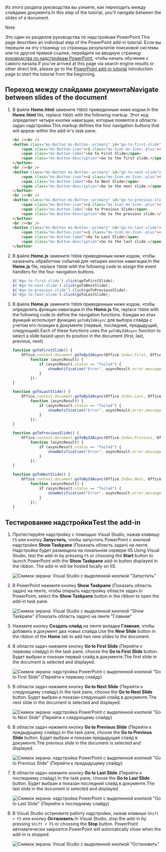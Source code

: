 <span data-ttu-id="a3c70-101">Из этого раздела руководства вы узнаете, как переходить между слайдами документа.</span><span class="sxs-lookup"><span data-stu-id="a3c70-101">In this step of the tutorial, you'll navigate between the slides of a document.</span></span>

> [!NOTE]
> <span data-ttu-id="a3c70-102">Это один из разделов руководства по надстройкам PowerPoint.</span><span class="sxs-lookup"><span data-stu-id="a3c70-102">This page describes an individual step of the PowerPoint add-in tutorial.</span></span> <span data-ttu-id="a3c70-103">Если вы перешли на эту страницу со страницы результатов поисковой системы или по другой прямой ссылке, перейдите на вводную страницу [руководства по надстройкам PowerPoint](../tutorials/powerpoint-tutorial.yml), чтобы начать обучение с самого начала.</span><span class="sxs-lookup"><span data-stu-id="a3c70-103">If you’ve arrived at this page via search engine results or other direct link, please go to the [PowerPoint add-in tutorial](../tutorials/powerpoint-tutorial.yml) introduction page to start the tutorial from the beginning.</span></span>

## <a name="navigate-between-slides-of-the-document"></a><span data-ttu-id="a3c70-104">Переход между слайдами документа</span><span class="sxs-lookup"><span data-stu-id="a3c70-104">Navigate between slides of the document</span></span>

1. <span data-ttu-id="a3c70-105">В файле **Home.html** замените `TODO5` приведенным ниже кодом.</span><span class="sxs-lookup"><span data-stu-id="a3c70-105">In the **Home.html** file, replace `TODO5` with the following markup.</span></span> <span data-ttu-id="a3c70-106">Этот код определяет четыре кнопки навигации, которые появятся в области задач надстройки.</span><span class="sxs-lookup"><span data-stu-id="a3c70-106">This markup defines the four navigation buttons that will appear within the add-in's task pane.</span></span>

    ```html
    <br /><br />
    <button class="ms-Button ms-Button--primary" id="go-to-first-slide">
        <span class="ms-Button-icon"><i class="ms-Icon ms-Icon--plus"></i></span>
        <span class="ms-Button-label">Go to First Slide</span>
        <span class="ms-Button-description">Go to the first slide.</span>
    </button>
    <br /><br />
    <button class="ms-Button ms-Button--primary" id="go-to-next-slide">
        <span class="ms-Button-icon"><i class="ms-Icon ms-Icon--plus"></i></span>
        <span class="ms-Button-label">Go to Next Slide</span>
        <span class="ms-Button-description">Go to the next slide.</span>
    </button>
    <br /><br />
    <button class="ms-Button ms-Button--primary" id="go-to-previous-slide">
        <span class="ms-Button-icon"><i class="ms-Icon ms-Icon--plus"></i></span>
        <span class="ms-Button-label">Go to Previous Slide</span>
        <span class="ms-Button-description">Go to the previous slide.</span>
    </button>
    <br /><br />
    <button class="ms-Button ms-Button--primary" id="go-to-last-slide">
        <span class="ms-Button-icon"><i class="ms-Icon ms-Icon--plus"></i></span>
        <span class="ms-Button-label">Go to Last Slide</span>
        <span class="ms-Button-description">Go to the last slide.</span>
    </button>
    ```

2. <span data-ttu-id="a3c70-107">В файле **Home.js** замените `TODO8` приведенным ниже кодом, чтобы назначить обработчик событий для четырех кнопок навигации.</span><span class="sxs-lookup"><span data-stu-id="a3c70-107">In the **Home.js** file, replace `TODO8` with the following code to assign the event handlers for the four navigation buttons.</span></span>

    ```js
    $('#go-to-first-slide').click(goToFirstSlide);
    $('#go-to-next-slide').click(goToNextSlide);
    $('#go-to-previous-slide').click(goToPreviousSlide);
    $('#go-to-last-slide').click(goToLastSlide);
    ```

3. <span data-ttu-id="a3c70-108">В файле **Home.js** замените `TODO9` приведенным ниже кодом, чтобы определить функции навигации.</span><span class="sxs-lookup"><span data-stu-id="a3c70-108">In the **Home.js** file, replace `TODO9` with the following code to define the navigation functions.</span></span> <span data-ttu-id="a3c70-109">Каждая из этих функций использует функцию `goToByIdAsync` для выбора слайда с учетом его позиции в документе (первый, последний, предыдущий, следующий).</span><span class="sxs-lookup"><span data-stu-id="a3c70-109">Each of these functions uses the `goToByIdAsync` function to select a slide based upon its position in the document (first, last, previous, next).</span></span>

    ```js
    function goToFirstSlide() {
        Office.context.document.goToByIdAsync(Office.Index.First, Office.GoToType.Index,
            function (asyncResult) {
                if (asyncResult.status == "failed") {
                    showNotification("Error", asyncResult.error.message);
                }
            });
    }

    function goToLastSlide() {
        Office.context.document.goToByIdAsync(Office.Index.Last, Office.GoToType.Index,
            function (asyncResult) {
                if (asyncResult.status == "failed") {
                    showNotification("Error", asyncResult.error.message);
                }
            });
    }

    function goToPreviousSlide() {
        Office.context.document.goToByIdAsync(Office.Index.Previous, Office.GoToType.Index,
            function (asyncResult) {
                if (asyncResult.status == "failed") {
                    showNotification("Error", asyncResult.error.message);
                }
            });
    }

    function goToNextSlide() {
        Office.context.document.goToByIdAsync(Office.Index.Next, Office.GoToType.Index,
            function (asyncResult) {
                if (asyncResult.status == "failed") {
                    showNotification("Error", asyncResult.error.message);
                }
            });
    }
    ```

## <a name="test-the-add-in"></a><span data-ttu-id="a3c70-110">Тестирование надстройки</span><span class="sxs-lookup"><span data-stu-id="a3c70-110">Test the add-in</span></span>

1. <span data-ttu-id="a3c70-p104">Протестируйте надстройку с помощью Visual Studio, нажав клавишу `F5` или кнопку **Запустить**, чтобы запустить PowerPoint с кнопкой надстройки **Show Taskpane** (Показать область задач) на ленте. Надстройка будет размещена на локальном сервере IIS.</span><span class="sxs-lookup"><span data-stu-id="a3c70-p104">Using Visual Studio, test the add-in by pressing `F5` or choosing the **Start** button to launch PowerPoint with the **Show Taskpane** add-in button displayed in the ribbon. The add-in will be hosted locally on IIS.</span></span>

    ![Снимок экрана: Visual Studio с выделенной кнопкой "Запустить"](../images/powerpoint-tutorial-start.png)

2. <span data-ttu-id="a3c70-114">В PowerPoint нажмите кнопку **Show Taskpane** (Показать область задач) на ленте, чтобы открыть надстройку области задач.</span><span class="sxs-lookup"><span data-stu-id="a3c70-114">In PowerPoint, select the **Show Taskpane** button in the ribbon to open the add-in task pane.</span></span>

    ![Снимок экрана: Visual Studio с выделенной кнопкой "Show Taskpane" (Показать область задач) на ленте "Главная"](../images/powerpoint-tutorial-show-taskpane-button.png)


3. <span data-ttu-id="a3c70-116">Нажмите кнопку **Создать слайд** на ленте вкладки **Главная**, чтобы добавить в документ два новых слайда.</span><span class="sxs-lookup"><span data-stu-id="a3c70-116">Use the **New Slide** button in the ribbon of the **Home** tab to add two new slides to the document.</span></span> 

4. <span data-ttu-id="a3c70-117">В области задач нажмите кнопку **Go to First Slide** (Перейти к первому слайду).</span><span class="sxs-lookup"><span data-stu-id="a3c70-117">In the task pane, choose the **Go to First Slide** button.</span></span> <span data-ttu-id="a3c70-118">Будет выбран и показан первый слайд в документе.</span><span class="sxs-lookup"><span data-stu-id="a3c70-118">The first slide in the document is selected and displayed.</span></span>

    ![Снимок экрана: надстройка PowerPoint с выделенной кнопкой "Go to First Slide" (Перейти к первому слайду)](../images/powerpoint-tutorial-go-to-first-slide.png)

5. <span data-ttu-id="a3c70-120">В области задач нажмите кнопку **Go to Next Slide** (Перейти к следующему слайду).</span><span class="sxs-lookup"><span data-stu-id="a3c70-120">In the task pane, choose the **Go to Next Slide** button.</span></span> <span data-ttu-id="a3c70-121">Будет выбран и показан следующий слайд в документе.</span><span class="sxs-lookup"><span data-stu-id="a3c70-121">The next slide in the document is selected and displayed.</span></span>

    ![Снимок экрана: надстройка PowerPoint с выделенной кнопкой "Go to Next Slide" (Перейти к следующему слайду)](../images/powerpoint-tutorial-go-to-next-slide.png)

6. <span data-ttu-id="a3c70-123">В области задач нажмите кнопку **Go to Previous Slide** (Перейти к предыдущему слайду).</span><span class="sxs-lookup"><span data-stu-id="a3c70-123">In the task pane, choose the **Go to Previous Slide** button.</span></span> <span data-ttu-id="a3c70-124">Будет выбран и показан предыдущий слайд в документе.</span><span class="sxs-lookup"><span data-stu-id="a3c70-124">The previous slide in the document is selected and displayed.</span></span>

    ![Снимок экрана: надстройка PowerPoint с выделенной кнопкой "Go to Previous Slide" (Перейти к предыдущему слайду)](../images/powerpoint-tutorial-go-to-previous-slide.png)

7. <span data-ttu-id="a3c70-126">В области задач нажмите кнопку **Go to Last Slide** (Перейти к последнему слайду).</span><span class="sxs-lookup"><span data-stu-id="a3c70-126">In the task pane, choose the **Go to Last Slide** button.</span></span> <span data-ttu-id="a3c70-127">Будет выбран и показан последний слайд в документе.</span><span class="sxs-lookup"><span data-stu-id="a3c70-127">The last slide in the document is selected and displayed.</span></span>

    ![Снимок экрана: надстройка PowerPoint с выделенной кнопкой "Go to Last Slide" (Перейти к последнему слайду)](../images/powerpoint-tutorial-go-to-last-slide.png)

8. <span data-ttu-id="a3c70-129">В Visual Studio остановите работу надстройки, нажав клавиши `Shift + F5` или кнопку **Остановить**.</span><span class="sxs-lookup"><span data-stu-id="a3c70-129">In Visual Studio, stop the add-in by pressing `Shift + F5` or choosing the **Stop** button.</span></span> <span data-ttu-id="a3c70-130">PowerPoint автоматически закроется.</span><span class="sxs-lookup"><span data-stu-id="a3c70-130">PowerPoint will automatically close when the add-in is stopped.</span></span>

    ![Снимок экрана: Visual Studio с выделенной кнопкой "Остановить"](../images/powerpoint-tutorial-stop.png)
